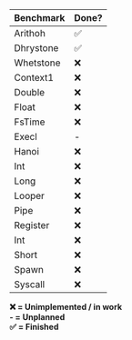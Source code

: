 | Benchmark| Done?   |
| -------- | ------- |
| Arithoh  | ✅      |
| Dhrystone| ✅      |
| Whetstone| :x:     |
| Context1 | :x:     |
| Double   | :x:     |
| Float    | :x:     |
| FsTime   | :x:     |
| Execl    | -       |
| Hanoi    | :x:     |
| Int      | :x:     |
| Long     | :x:     |
| Looper   | :x:     |
| Pipe     | :x:     |
| Register | :x:     |
| Int      | :x:     |
| Short    | :x:     |
| Spawn    | :x:     |
| Syscall  | :x:     |

**:x: = Unimplemented / in work** <br>
**\-   = Unplanned** <br>
**✅  = Finished** <br>
